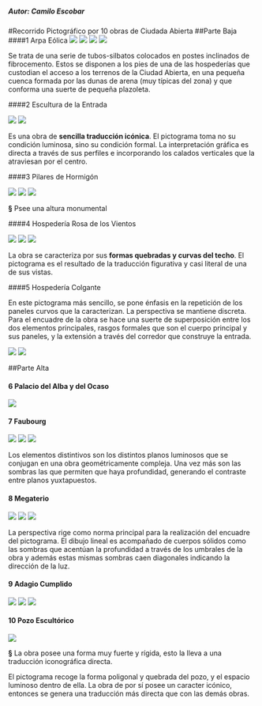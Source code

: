##### Autor: Camilo Escobar
#Recorrido Pictográfico por 10 obras de Ciudada Abierta
##Parte Baja
####1 Arpa Eólica
![](i/croquis/cen_arpaeolica.jpg)
![](i/croquis/cen_arpaeolica1.jpg)
![](i/croquis/cen_arpaeolicaesq.jpg)
![](i/croquis/cen_arpaeolicaesq1.jpg)


<p>Se trata de una serie de tubos-silbatos colocados en postes inclinados de fibrocemento. Estos se disponen a los pies de una de las hospederías que custodian el acceso a los terrenos de la Ciudad Abierta, en una pequeña cuenca formada por las dunas de arena (muy típicas del zona) y que conforma una suerte de pequeña plazoleta.</p>

####2 Escultura de la Entrada

![](i/croquis/cen_esculturaentrada.jpg)
![](i/croquis/cen_esculturaentradaesq.jpg)

<p>Es una obra de <b>sencilla traducción icónica</b>. El pictograma toma no su condición luminosa, sino su condición formal. La interpretación gráfica es directa a través de sus perfiles e incorporando los calados verticales que la atraviesan por el centro.</p>

####3 Pilares de Hormigón

![](i/croquis/cen_pilareshormigon.jpg)
![](i/croquis/cen_pilareshormigonesq.jpg)
![](i/croquis/cen_pilareshormigonico1.jpg)

<p><b>§</b> Psee una altura monumental<p>

####4 Hospedería Rosa de los Vientos

![](img/ca/croquis/IMG_0010.jpg)
![](img/ca/esquema/cen_rosavientosesq.jpg)
![](img/ca/esquema/cen_rosavientosesq1.jpg)

<p>La obra se caracteriza por sus <b>formas quebradas y curvas del techo</b>. El pictograma es el resultado de la traducción figurativa y casi literal de una de sus vistas.</p>

####5 Hospedería Colgante

<p>En este pictograma más sencillo, se pone énfasis en la repetición de los paneles curvos que la caracterizan. La perspectiva se mantiene discreta. Para el encuadre de la obra se hace una suerte de superposición entre los dos elementos principales, rasgos formales que son el cuerpo principal y sus paneles, y la extensión a través del corredor que construye la entrada.</p>

![](img/ca/croquis/IMG_0008.jpg)
![](img/ca/esquema/cen_hospederiacolganteesq.jpg)

##Parte Alta
#### 6 Palacio del Alba y del Ocaso

![](img/ca/croquis/cen_palacio.jpg)



#### 7 Faubourg

![](img/ca/croquis/cen_faubourg.jpg)
![](img/ca/croquis/cen_faubourg1.jpg)
![](img/ca/esquema/cen_faubourgesq.jpg)

<p>Los elementos distintivos son los distintos planos luminosos que se conjugan en una obra geométricamente compleja. Una vez más son las sombras las que permiten que haya profundidad, generando el contraste entre planos yuxtapuestos.</p>

#### 8 Megaterio


![](img/ca/croquis/cen_megaterio.jpg)
![](img/ca/croquis/cen_megaterio1.jpg)
![](img/ca/esquema/cen_megaterioesq.jpg)
<p>La perspectiva rige como norma principal para la realización del encuadre del pictograma. El dibujo lineal es acompañado de cuerpos sólidos como las sombras que acentúan la profundidad a través de los umbrales de la obra y además estas mismas sombras caen diagonales indicando la dirección de la luz.</p>


#### 9 Adagio Cumplido

![](i/croquis/cen_adagiocumplido.jpg)
![](img/ca/croquis/cen_adagiocumplido.jpg)
![](img/ca/esquema/cen_adagiocumplidoesq.jpg)

#### 10 Pozo Escultórico

![](img/ca/croquis/cen_pozo.jpg)

<p><b>§</b> La obra posee una forma
muy fuerte y rígida, esto la
lleva a una traducción
iconográfica directa.<p> 

<p>El pictograma recoge la forma poligonal y quebrada del pozo, y el espacio luminoso dentro de ella. La obra de por sí posee un caracter icónico, entonces se genera una traducción más directa que con las demás obras.</p>


